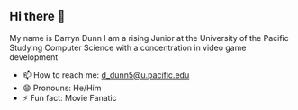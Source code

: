 ## Hi there 👋

My name is Darryn Dunn I am a rising Junior at the University of the Pacific Studying Computer Science with a concentration in video game development

- 📫 How to reach me: d_dunn5@u.pacific.edu
- 😄 Pronouns: He/Him
- ⚡ Fun fact: Movie Fanatic